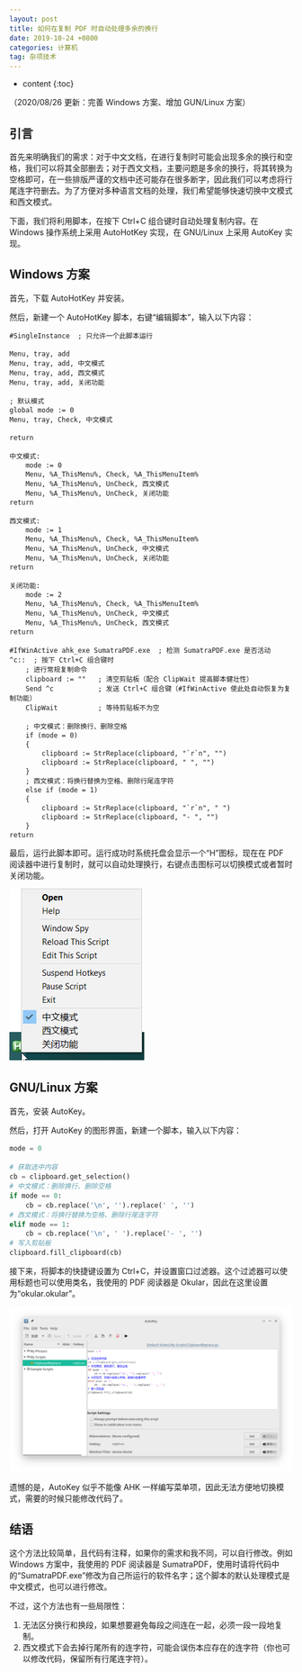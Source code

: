 ```yaml
---
layout: post
title: 如何在复制 PDF 时自动处理多余的换行
date: 2019-10-24 +0800
categories: 计算机
tag: 杂项技术
---
```


* content
{:toc}


（2020/08/26 更新：完善 Windows 方案、增加 GUN/Linux 方案）

## 引言

首先来明确我们的需求：对于中文文档，在进行复制时可能会出现多余的换行和空格，我们可以将其全部删去；对于西文文档，主要问题是多余的换行，将其转换为空格即可，在一些排版严谨的文档中还可能存在很多断字，因此我们可以考虑将行尾连字符删去。为了方便对多种语言文档的处理，我们希望能够快速切换中文模式和西文模式。

下面，我们将利用脚本，在按下 Ctrl+C 组合键时自动处理复制内容。在 Windows 操作系统上采用 AutoHotKey 实现，在 GNU/Linux 上采用 AutoKey 实现。

## Windows 方案

首先，下载 AutoHotKey 并安装。

然后，新建一个 AutoHotKey 脚本，右键“编辑脚本”，输入以下内容：

```autohotkey
#SingleInstance  ; 只允许一个此脚本运行

Menu, tray, add
Menu, tray, add, 中文模式
Menu, tray, add, 西文模式
Menu, tray, add, 关闭功能

; 默认模式
global mode := 0
Menu, tray, Check, 中文模式

return

中文模式:
    mode := 0
    Menu, %A_ThisMenu%, Check, %A_ThisMenuItem%
    Menu, %A_ThisMenu%, UnCheck, 西文模式
    Menu, %A_ThisMenu%, UnCheck, 关闭功能
return

西文模式:
    mode := 1
    Menu, %A_ThisMenu%, Check, %A_ThisMenuItem%
    Menu, %A_ThisMenu%, UnCheck, 中文模式
    Menu, %A_ThisMenu%, UnCheck, 关闭功能
return

关闭功能:
    mode := 2
    Menu, %A_ThisMenu%, Check, %A_ThisMenuItem%
    Menu, %A_ThisMenu%, UnCheck, 中文模式
    Menu, %A_ThisMenu%, UnCheck, 西文模式
return

#IfWinActive ahk_exe SumatraPDF.exe  ; 检测 SumatraPDF.exe 是否活动
^c::  ; 按下 Ctrl+C 组合键时
    ; 进行常规复制命令
    clipboard := ""   ; 清空剪贴板（配合 ClipWait 提高脚本健壮性）
    Send ^c           ; 发送 Ctrl+C 组合键（#IfWinActive 使此处自动恢复为复制功能）
    ClipWait          ; 等待剪贴板不为空

    ; 中文模式：删除换行、删除空格
    if (mode = 0)
    {
        clipboard := StrReplace(clipboard, "`r`n", "")
        clipboard := StrReplace(clipboard, " ", "")
    }
    ; 西文模式：将换行替换为空格、删除行尾连字符
    else if (mode = 1)
    {
        clipboard := StrReplace(clipboard, "`r`n", " ")
        clipboard := StrReplace(clipboard, "- ", "")
    }
return
```

最后，运行此脚本即可。运行成功时系统托盘会显示一个“H”图标，现在在 PDF 阅读器中进行复制时，就可以自动处理换行，右键点击图标可以切换模式或者暂时关闭功能。

![copy-pdf-without-line-breaks-01](/styles/images/copy-pdf-without-line-breaks-01.png)

## GNU/Linux 方案

首先，安装 AutoKey。

然后，打开 AutoKey 的图形界面，新建一个脚本，输入以下内容：

```python
mode = 0

# 获取选中内容
cb = clipboard.get_selection()
# 中文模式：删除换行、删除空格
if mode == 0:
    cb = cb.replace('\n', '').replace(' ', '')
# 西文模式：将换行替换为空格、删除行尾连字符
elif mode == 1:
    cb = cb.replace('\n', ' ').replace('- ', '')
# 写入剪贴板
clipboard.fill_clipboard(cb)
```

接下来，将脚本的快捷键设置为 Ctrl+C，并设置窗口过滤器。这个过滤器可以使用标题也可以使用类名，我使用的 PDF 阅读器是 Okular，因此在这里设置为“okular.okular”。

![copy-pdf-without-line-breaks-02](/styles/images/copy-pdf-without-line-breaks-02.png)

遗憾的是，AutoKey 似乎不能像 AHK 一样编写菜单项，因此无法方便地切换模式，需要的时候只能修改代码了。

## 结语

这个方法比较简单，且代码有注释，如果你的需求和我不同，可以自行修改。例如 Windows 方案中，我使用的 PDF 阅读器是 SumatraPDF，使用时请将代码中的“SumatraPDF.exe”修改为自己所运行的软件名字；这个脚本的默认处理模式是中文模式，也可以进行修改。

不过，这个方法也有一些局限性：

1. 无法区分换行和换段，如果想要避免每段之间连在一起，必须一段一段地复制。
2. 西文模式下会去掉行尾所有的连字符，可能会误伤本应存在的连字符（你也可以修改代码，保留所有行尾连字符）。
